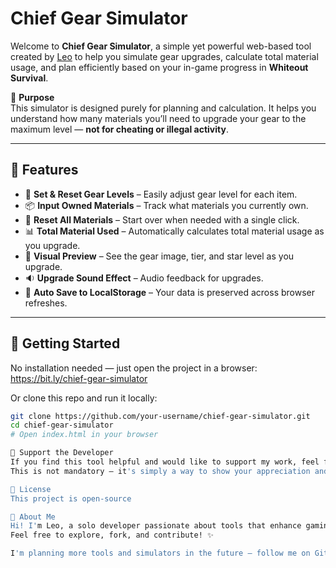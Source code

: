 # Chief Gear Simulator

Welcome to **Chief Gear Simulator**, a simple yet powerful web-based tool created by [Leo](https://github.com/leo-ilys) to help you simulate gear upgrades, calculate total material usage, and plan efficiently based on your in-game progress in **Whiteout Survival**.

🎯 **Purpose**  
This simulator is designed purely for planning and calculation. It helps you understand how many materials you’ll need to upgrade your gear to the maximum level — **not for cheating or illegal activity**.

---

## 🌟 Features

- 🔧 **Set & Reset Gear Levels** – Easily adjust gear level for each item.
- 📦 **Input Owned Materials** – Track what materials you currently own.
- 🔄 **Reset All Materials** – Start over when needed with a single click.
- 📊 **Total Material Used** – Automatically calculates total material usage as you upgrade.
- 🎨 **Visual Preview** – See the gear image, tier, and star level as you upgrade.
- 🔉 **Upgrade Sound Effect** – Audio feedback for upgrades.
- 💾 **Auto Save to LocalStorage** – Your data is preserved across browser refreshes.

---

## 🚀 Getting Started

No installation needed — just open the project in a browser:
https://bit.ly/chief-gear-simulator

Or clone this repo and run it locally:

```bash
git clone https://github.com/your-username/chief-gear-simulator.git
cd chief-gear-simulator
# Open index.html in your browser

🤝 Support the Developer
If you find this tool helpful and would like to support my work, feel free to donate!
This is not mandatory — it's simply a way to show your appreciation and support future updates ❤️

📜 License
This project is open-source

👋 About Me
Hi! I'm Leo, a solo developer passionate about tools that enhance gaming experience and productivity.
Feel free to explore, fork, and contribute! ✨

I'm planning more tools and simulators in the future — follow me on GitHub and stay updated 🚀
